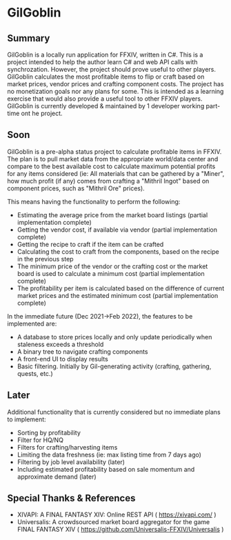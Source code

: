 # GilGoblin

## Summary

GilGoblin is a locally run application for FFXIV, written in C#. This is a project intended to help the author learn C# and web API calls with synchrozation. However, the project should prove useful to other players. GilGoblin calculates the most profitable items to flip or craft based on market prices, vendor prices and crafting component costs. The project has no monetization goals nor any plans for some. This is intended as a learning exercise that would also provide a useful tool to other FFXIV players. GilGoblin is currently developed & maintained by 1 developer working part-time ont he project.

## Soon

GilGoblin is a pre-alpha status project to calculate profitable items in FFXIV. The plan is to pull market data from the appropriate world/data center and compare to the best available cost to calculate maximum potential profits for any items considered (ie: All materials that can be gathered by a "Miner", how much profit (if any) comes from crafting a "Mithril Ingot" based on component prices, such as "Mithril Ore" prices).

This means having the functionality to perform the following: 

* Estimating the average price from the market board listings (partial implementation complete)
* Getting the vendor cost, if available via vendor (partial implementation complete)
* Getting the recipe to craft if the item can be crafted 
* Calculating the cost to craft from the components, based on the recipe in the previous step
* The minimum price of the vendor or the crafting cost or the market board is used to calculate a minimum cost (partial implementation complete)
* The profitability per item is calculated based on the difference of current market prices and the estimated minimum cost (partial implementation complete)

In the immediate future (Dec 2021->Feb 2022), the features to be implemented are:

* A database to store prices locally and only update periodically when staleness exceeds a threshold
* A binary tree to navigate crafting components
* A front-end UI to display results
* Basic filtering. Initially by Gil-generating activity (crafting, gathering, quests, etc.)



## Later

Additional functionality that is currently considered but no immediate plans to implement:

* Sorting by profitability
* Filter for HQ/NQ
* Filters for crafting/harvesting items
* Limiting the data freshness (ie: max listing time from 7 days ago)
* Filtering by job level availability (later)
* Including estimated profitability based on sale momentum and approximate demand (later)

## Special Thanks & References

* XIVAPI: A FINAL FANTASY XIV: Online REST API ( https://xivapi.com/ )
* Universalis: A crowdsourced market board aggregator for the game FINAL FANTASY XIV ( https://github.com/Universalis-FFXIV/Universalis )
